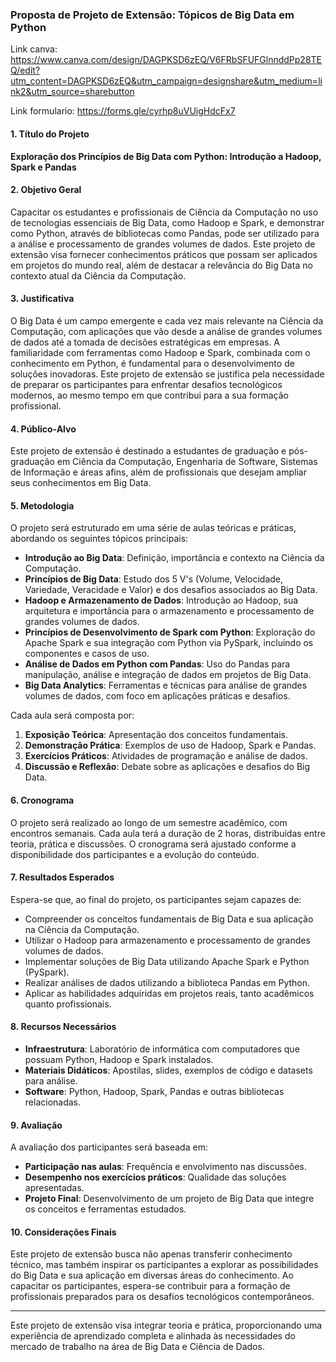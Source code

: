 ### Proposta de Projeto de Extensão: Tópicos de Big Data em Python
Link canva: https://www.canva.com/design/DAGPKSD6zEQ/V6FRbSFUFGlnnddPp28TEQ/edit?utm_content=DAGPKSD6zEQ&utm_campaign=designshare&utm_medium=link2&utm_source=sharebutton

Link formulario: https://forms.gle/cyrhp8uVUigHdcFx7

#### 1. **Título do Projeto**
**Exploração dos Princípios de Big Data com Python: Introdução a Hadoop, Spark e Pandas**

#### 2. **Objetivo Geral**
Capacitar os estudantes e profissionais de Ciência da Computação no uso de tecnologias essenciais de Big Data, como Hadoop e Spark, e demonstrar como Python, através de bibliotecas como Pandas, pode ser utilizado para a análise e processamento de grandes volumes de dados. Este projeto de extensão visa fornecer conhecimentos práticos que possam ser aplicados em projetos do mundo real, além de destacar a relevância do Big Data no contexto atual da Ciência da Computação.

#### 3. **Justificativa**
O Big Data é um campo emergente e cada vez mais relevante na Ciência da Computação, com aplicações que vão desde a análise de grandes volumes de dados até a tomada de decisões estratégicas em empresas. A familiaridade com ferramentas como Hadoop e Spark, combinada com o conhecimento em Python, é fundamental para o desenvolvimento de soluções inovadoras. Este projeto de extensão se justifica pela necessidade de preparar os participantes para enfrentar desafios tecnológicos modernos, ao mesmo tempo em que contribui para a sua formação profissional.

#### 4. **Público-Alvo**
Este projeto de extensão é destinado a estudantes de graduação e pós-graduação em Ciência da Computação, Engenharia de Software, Sistemas de Informação e áreas afins, além de profissionais que desejam ampliar seus conhecimentos em Big Data.

#### 5. **Metodologia**
O projeto será estruturado em uma série de aulas teóricas e práticas, abordando os seguintes tópicos principais:

- **Introdução ao Big Data**: Definição, importância e contexto na Ciência da Computação.
- **Princípios de Big Data**: Estudo dos 5 V's (Volume, Velocidade, Variedade, Veracidade e Valor) e dos desafios associados ao Big Data.
- **Hadoop e Armazenamento de Dados**: Introdução ao Hadoop, sua arquitetura e importância para o armazenamento e processamento de grandes volumes de dados.
- **Princípios de Desenvolvimento de Spark com Python**: Exploração do Apache Spark e sua integração com Python via PySpark, incluindo os componentes e casos de uso.
- **Análise de Dados em Python com Pandas**: Uso do Pandas para manipulação, análise e integração de dados em projetos de Big Data.
- **Big Data Analytics**: Ferramentas e técnicas para análise de grandes volumes de dados, com foco em aplicações práticas e desafios.

Cada aula será composta por:

1. **Exposição Teórica**: Apresentação dos conceitos fundamentais.
2. **Demonstração Prática**: Exemplos de uso de Hadoop, Spark e Pandas.
3. **Exercícios Práticos**: Atividades de programação e análise de dados.
4. **Discussão e Reflexão**: Debate sobre as aplicações e desafios do Big Data.

#### 6. **Cronograma**
O projeto será realizado ao longo de um semestre acadêmico, com encontros semanais. Cada aula terá a duração de 2 horas, distribuídas entre teoria, prática e discussões. O cronograma será ajustado conforme a disponibilidade dos participantes e a evolução do conteúdo.

#### 7. **Resultados Esperados**
Espera-se que, ao final do projeto, os participantes sejam capazes de:

- Compreender os conceitos fundamentais de Big Data e sua aplicação na Ciência da Computação.
- Utilizar o Hadoop para armazenamento e processamento de grandes volumes de dados.
- Implementar soluções de Big Data utilizando Apache Spark e Python (PySpark).
- Realizar análises de dados utilizando a biblioteca Pandas em Python.
- Aplicar as habilidades adquiridas em projetos reais, tanto acadêmicos quanto profissionais.

#### 8. **Recursos Necessários**
- **Infraestrutura**: Laboratório de informática com computadores que possuam Python, Hadoop e Spark instalados.
- **Materiais Didáticos**: Apostilas, slides, exemplos de código e datasets para análise.
- **Software**: Python, Hadoop, Spark, Pandas e outras bibliotecas relacionadas.
  
#### 9. **Avaliação**
A avaliação dos participantes será baseada em:

- **Participação nas aulas**: Frequência e envolvimento nas discussões.
- **Desempenho nos exercícios práticos**: Qualidade das soluções apresentadas.
- **Projeto Final**: Desenvolvimento de um projeto de Big Data que integre os conceitos e ferramentas estudados.

#### 10. **Considerações Finais**
Este projeto de extensão busca não apenas transferir conhecimento técnico, mas também inspirar os participantes a explorar as possibilidades do Big Data e sua aplicação em diversas áreas do conhecimento. Ao capacitar os participantes, espera-se contribuir para a formação de profissionais preparados para os desafios tecnológicos contemporâneos.

---

Este projeto de extensão visa integrar teoria e prática, proporcionando uma experiência de aprendizado completa e alinhada às necessidades do mercado de trabalho na área de Big Data e Ciência de Dados.
